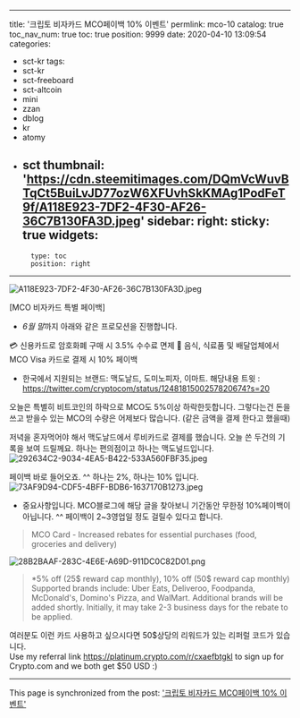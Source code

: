 
---
title: '크립토 비자카드 MCO페이백 10% 이벤트'
permlink: mco-10
catalog: true
toc_nav_num: true
toc: true
position: 9999
date: 2020-04-10 13:09:54
categories:
- sct-kr
tags:
- sct-kr
- sct-freeboard
- sct-altcoin
- mini
- zzan
- dblog
- kr
- atomy
- sct
thumbnail: 'https://cdn.steemitimages.com/DQmVcWuvBTqCt5BuiLvJD77ozW6XFUvhSkKMAg1PodFeT9f/A118E923-7DF2-4F30-AF26-36C7B130FA3D.jpeg'
sidebar:
    right:
        sticky: true
widgets:
    -
        type: toc
        position: right
---


![A118E923-7DF2-4F30-AF26-36C7B130FA3D.jpeg](https://cdn.steemitimages.com/DQmVcWuvBTqCt5BuiLvJD77ozW6XFUvhSkKMAg1PodFeT9f/A118E923-7DF2-4F30-AF26-36C7B130FA3D.jpeg)

[MCO 비자카드 특별 페이백]
-  *6월 말*까지 아래와 같은 프로모션을 진행합니다.

💳 신용카드로 암호화폐 구매 시 3.5% 수수료 면제
🛒 음식, 식료품 및 배달업체에서 MCO Visa 카드로 결제 시 10% 페이백
* 한국에서 지원되는 브랜드: 맥도날드, 도미노피자, 이마트.
해당내용 트윗 :
https://twitter.com/cryptocom/status/1248181500257820674?s=20

오늘은 특별히 비트코인의 하락으로 MCO도 5%이상 하락한듯합니다. 그렇다는건 돈을 쓰고 받을수 있는 MCO의 수량은 어제보다 많습니다. (같은 금액을 결제 한다고 했을때) 

저녁을 혼자먹어야 해서 맥도날드에서 루비카드로 결제를 했습니다. 
오늘 쓴 두건의 기록을 보여 드릴께요. 하나는 편의점이고 하나는 맥도널드입니다. 
![292634C2-9034-4EA5-B422-533A560FBF35.jpeg](https://cdn.steemitimages.com/DQmVMuGBVjFkbJmyPkaiWBJwiP7qLB8np6tX6FVV8MBzzo8/292634C2-9034-4EA5-B422-533A560FBF35.jpeg)

페이백 바로 들어오죠. ^^ 하나는 2%, 하나는 10% 입니다. 
![73AF9D94-CDF5-4BFF-BDB6-1637170B1273.jpeg](https://cdn.steemitimages.com/DQmWi9kLX6bYKU1cPgVmheFdMzQbYADeis2mdmAJFRtJGR7/73AF9D94-CDF5-4BFF-BDB6-1637170B1273.jpeg)
- 중요사항입니다. MCO블로그에 해당 글을 찾아보니 기간동안 무한정 10%페이백이 아닙니다. ^^  페이백이 2~3영업일 정도 걸릴수 있다고 합니다. 

> MCO Card - Increased rebates for essential purchases (food, groceries and delivery)

![28B2BAAF-283C-4E6E-A69D-911DC0C82D01.png](https://cdn.steemitimages.com/DQmNNokd8uqWFABA6B3CqT9hXfnpYCjAjHfw35VNLoQZb4a/28B2BAAF-283C-4E6E-A69D-911DC0C82D01.png)
>*5% off (25$ reward cap monthly),
 10% off (50$ reward cap monthly)
Supported brands include: Uber Eats, Deliveroo, Foodpanda, McDonald's, Domino's Pizza, and WalMart. Additional brands will be added shortly. Initially, it may take 2-3 business days for the rebate to be applied.


여러분도 이런 카드 사용하고 싶으시다면 50$상당의 리워드가 있는 리퍼럴 코드가 있습니다.  
Use my referral link https://platinum.crypto.com/r/cxaefbtgkl to sign up for Crypto.com and we both get $50 USD :)

- - -

This page is synchronized from the post: ['크립토 비자카드 MCO페이백 10% 이벤트'](https://steemit.com/@kingbit/mco-10)
